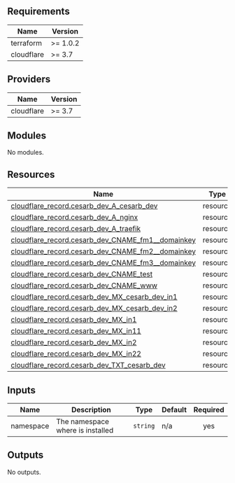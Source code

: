 <!-- BEGIN_TF_DOCS -->
## Requirements

| Name | Version |
|------|---------|
| terraform | >= 1.0.2 |
| cloudflare | >= 3.7 |

## Providers

| Name | Version |
|------|---------|
| cloudflare | >= 3.7 |

## Modules

No modules.

## Resources

| Name | Type |
|------|------|
| [cloudflare_record.cesarb_dev_A_cesarb_dev](https://registry.terraform.io/providers/cloudflare/cloudflare/latest/docs/resources/record) | resource |
| [cloudflare_record.cesarb_dev_A_nginx](https://registry.terraform.io/providers/cloudflare/cloudflare/latest/docs/resources/record) | resource |
| [cloudflare_record.cesarb_dev_A_traefik](https://registry.terraform.io/providers/cloudflare/cloudflare/latest/docs/resources/record) | resource |
| [cloudflare_record.cesarb_dev_CNAME_fm1__domainkey](https://registry.terraform.io/providers/cloudflare/cloudflare/latest/docs/resources/record) | resource |
| [cloudflare_record.cesarb_dev_CNAME_fm2__domainkey](https://registry.terraform.io/providers/cloudflare/cloudflare/latest/docs/resources/record) | resource |
| [cloudflare_record.cesarb_dev_CNAME_fm3__domainkey](https://registry.terraform.io/providers/cloudflare/cloudflare/latest/docs/resources/record) | resource |
| [cloudflare_record.cesarb_dev_CNAME_test](https://registry.terraform.io/providers/cloudflare/cloudflare/latest/docs/resources/record) | resource |
| [cloudflare_record.cesarb_dev_CNAME_www](https://registry.terraform.io/providers/cloudflare/cloudflare/latest/docs/resources/record) | resource |
| [cloudflare_record.cesarb_dev_MX_cesarb_dev_in1](https://registry.terraform.io/providers/cloudflare/cloudflare/latest/docs/resources/record) | resource |
| [cloudflare_record.cesarb_dev_MX_cesarb_dev_in2](https://registry.terraform.io/providers/cloudflare/cloudflare/latest/docs/resources/record) | resource |
| [cloudflare_record.cesarb_dev_MX_in1](https://registry.terraform.io/providers/cloudflare/cloudflare/latest/docs/resources/record) | resource |
| [cloudflare_record.cesarb_dev_MX_in11](https://registry.terraform.io/providers/cloudflare/cloudflare/latest/docs/resources/record) | resource |
| [cloudflare_record.cesarb_dev_MX_in2](https://registry.terraform.io/providers/cloudflare/cloudflare/latest/docs/resources/record) | resource |
| [cloudflare_record.cesarb_dev_MX_in22](https://registry.terraform.io/providers/cloudflare/cloudflare/latest/docs/resources/record) | resource |
| [cloudflare_record.cesarb_dev_TXT_cesarb_dev](https://registry.terraform.io/providers/cloudflare/cloudflare/latest/docs/resources/record) | resource |

## Inputs

| Name | Description | Type | Default | Required |
|------|-------------|------|---------|:--------:|
| namespace | The namespace where is installed | `string` | n/a | yes |

## Outputs

No outputs.
<!-- END_TF_DOCS -->
